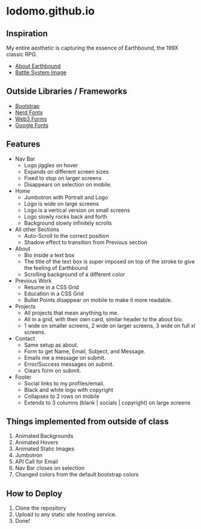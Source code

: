 # lodomo.github.io

## Inspiration

My entire aesthetic is capturing the essence of Earthbound, the 199X classic RPG.

- [About Earthbound](https://en.wikipedia.org/wiki/EarthBound)
- [Battle System Image](https://external-content.duckduckgo.com/iu/?u=https%3A%2F%2Fi.pinimg.com%2Foriginals%2Ffd%2Fd2%2F61%2Ffdd261c75e0b31739f01ed7b6817db5f.png&f=1&nofb=1&ipt=e9af9a6a9a52b079c66e95b3c1d65a2b3287a3db27a2b68a4f1ea00966247b6c&ipo=images)

## Outside Libraries / Frameworks

- [Bootstrap](https://getbootstrap.com/)
- [Nerd Fonts](https://www.nerdfonts.com/)
- [Web3 Forms](https://web3forms.com/)
- [Google Fonts](https://fonts.google.com/)

## Features

- Nav Bar
  - Logo jiggles on hover
  - Expands on different screen sizes
  - Fixed to stop on larger screens
  - Disappears on selection on mobile.
- Home
  - Jumbotron with Portrait and Logo
  - Logo is wide on large screens
  - Logo is a vertical version on small screens
  - Logo slowly rocks back and forth
  - Background slowly infinitely scrolls
- All other Sections
  - Auto-Scroll to the correct position
  - Shadow effect to transition from Previous section
- About
  - Bio inside a text box
  - The title of the text box is super imposed on top of the stroke to give the feeling of Earthbound
  - Scrolling background of a different color
- Previous Work
  - Resume in a CSS Grid
  - Education in a CSS Grid
  - Bullet Points disappear on mobile to make it more readable.
- Projects
  - All projects that mean anything to me.
  - All in a grid, with their own card, similar header to the about bio.
  - 1 wide on smaller screens, 2 wide on larger screens, 3 wide on full xl screens.
- Contact
  - Same setup as about.
  - Form to get Name, Email, Subject, and Message.
  - Emails me a message on submit.
  - Error/Success messages on submit.
  - Clears form on submit.
- Footer
  - Social links to my profiles/email.
  - Black and white logo with copyright
  - Collapses to 2 rows on mobile
  - Extends to 3 columns (blank | socials | copyright) on large screens

## Things implemented from outside of class

1. Animated Backgrounds
2. Animated Hovers
3. Animated Static Images
4. Jumbotron
5. API Call for Email
6. Nav Bar closes on selection
7. Changed colors from the default bootstrap colors

## How to Deploy

1. Clone the repository
2. Upload to any static site hosting service.
3. Done!
